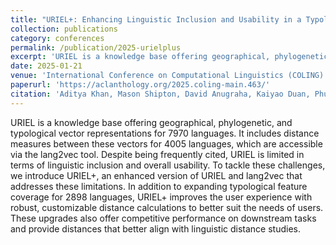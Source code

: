 ```yaml
---
title: "URIEL+: Enhancing Linguistic Inclusion and Usability in a Typological and Multilingual Knowledge Base"
collection: publications
category: conferences
permalink: /publication/2025-urielplus
excerpt: 'URIEL is a knowledge base offering geographical, phylogenetic, and typological vector representations for 7970 languages. It includes distance measures between these vectors for 4005 languages, which are accessible via the lang2vec tool. Despite being frequently cited, URIEL is limited in terms of linguistic inclusion and overall usability. To tackle these challenges, we introduce URIEL+, an enhanced version of URIEL and lang2vec that addresses these limitations. In addition to expanding typological feature coverage for 2898 languages, URIEL+ improves the user experience with robust, customizable distance calculations to better suit the needs of users. These upgrades also offer competitive performance on downstream tasks and provide distances that better align with linguistic distance studies.'
date: 2025-01-21
venue: 'International Conference on Computational Linguistics (COLING) 2025'
paperurl: 'https://aclanthology.org/2025.coling-main.463/'
citation: 'Aditya Khan, Mason Shipton, David Anugraha, Kaiyao Duan, Phuong H. Hoang, Eric Khiu, A. Seza Doğruöz, and En-Shiun Annie Lee. 2025. URIEL+: Enhancing Linguistic Inclusion and Usability in a Typological and Multilingual Knowledge Base. In Proceedings of the 31st International Conference on Computational Linguistics, pages 6937–6952, Abu Dhabi, UAE. Association for Computational Linguistics.'
---
```


URIEL is a knowledge base offering geographical, phylogenetic, and typological vector representations for 7970 languages. It includes distance measures between these vectors for 4005 languages, which are accessible via the lang2vec tool. Despite being frequently cited, URIEL is limited in terms of linguistic inclusion and overall usability. To tackle these challenges, we introduce URIEL+, an enhanced version of URIEL and lang2vec that addresses these limitations. In addition to expanding typological feature coverage for 2898 languages, URIEL+ improves the user experience with robust, customizable distance calculations to better suit the needs of users. These upgrades also offer competitive performance on downstream tasks and provide distances that better align with linguistic distance studies.